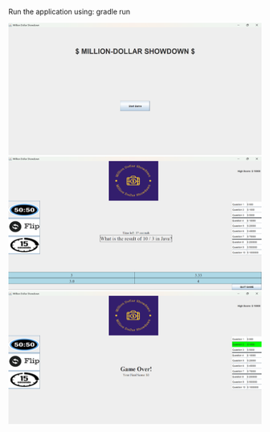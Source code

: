 Run the application using: gradle run



![Start of the game](<Images/Screenshot 2025-01-29 081435-1.png>) 
![Game entry point](<Images/Screenshot 2025-01-29 081451-1.png>) 
![Game exit point](<Images/Screenshot 2025-01-29 081532-1.png>)